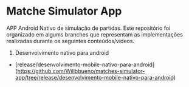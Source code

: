 # Matche Simulator App

APP Android Nativo de simulação de partidas. Este repositório foi organizado em algums branches que representam as implementações realizadas durante os seguintes conteúdos/vídeos.

1. Desenvolvimento nativo para android
  - [release/desenvolvimento-mobile-nativo-para-android] (https://github.com/Willbbueno/matches-simulator-app/tree/release/desenvolvimento-mobile-nativo-para-android)

